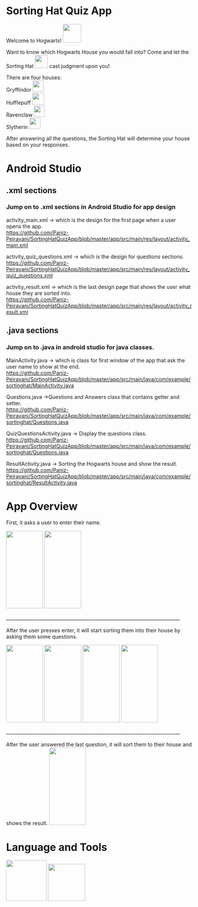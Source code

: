 # Sorting Hat Quiz App
Welcome to Hogwarts! <img src="https://user-images.githubusercontent.com/100456553/221447115-716391c9-f828-491b-b34e-91ec53f2dc45.png" width="50" height="50"> <br />

Want to know which Hogwarts House you would fall into? Come and let the Sorting Hat <img src="https://user-images.githubusercontent.com/100456553/221446502-4b2115f4-64f4-4859-b603-f620a60d5213.png" width="35" height="35"> cast judgment upon you! <br />

There are four houses: <br />
Gryffindor <img src="https://user-images.githubusercontent.com/100456553/221447072-e937dfb3-953a-47ee-a438-51b657d06157.png" width="30" height="30"> <br />
Hufflepuff <img src="https://user-images.githubusercontent.com/100456553/221447612-5951635a-6d82-4476-bde6-6e22239af9a0.png" width="32" height="32"> <br />
Ravenclaw <img src="https://user-images.githubusercontent.com/100456553/221447058-11a80ffb-9236-46d2-b349-9059387e8d39.png" width="30" height="30"> <br />
Slytherin <img src="https://user-images.githubusercontent.com/100456553/221447029-a621047b-b5c4-4ece-965e-4d9b6c8038bd.png" width="30" height="30"> <br />

After answering all the questions, the Sorting Hat will determine your house based on your responses.
 
# Android Studio
## .xml sections
### Jump on to .xml sections in Android Studio for app design <br />

activity_main.xml -> which is the design for the first page when a user opens the app. <br />
https://github.com/Paniz-Peiravani/SortingHatQuizApp/blob/master/app/src/main/res/layout/activity_main.xml

activity_quiz_questions.xml -> which is the design for questions sections. <br />
https://github.com/Paniz-Peiravani/SortingHatQuizApp/blob/master/app/src/main/res/layout/activity_quiz_questions.xml

activity_result.xml -> which is the last design page that shows the user what house they are sorted into. <br />
https://github.com/Paniz-Peiravani/SortingHatQuizApp/blob/master/app/src/main/res/layout/activity_result.xml

## .java sections
### Jump on to .java in android studio for java classes. <br />

MainActivity.java -> which is class for first window of the app that ask the user name to show at the end. <br />
https://github.com/Paniz-Peiravani/SortingHatQuizApp/blob/master/app/src/main/java/com/example/sortinghat/MainActivity.java

Questions.java ->Questions and Answers class that contains getter and setter. <br />
https://github.com/Paniz-Peiravani/SortingHatQuizApp/blob/master/app/src/main/java/com/example/sortinghat/Questions.java

QuizQuestionsActivity.java -> Display the questions class. <br />
https://github.com/Paniz-Peiravani/SortingHatQuizApp/blob/master/app/src/main/java/com/example/sortinghat/Questions.java

ResultActivity.java -> Sorting the Hogwarts house and show the result. <br />
https://github.com/Paniz-Peiravani/SortingHatQuizApp/blob/master/app/src/main/java/com/example/sortinghat/ResultActivity.java

# App Overview
First, it asks a user to enter their name.
<p along="left">
  <img src="https://user-images.githubusercontent.com/100456553/227699864-42e4ce59-22cb-4588-8426-5146c23340c5.png" width="100" height="210" />
  <img src="https://user-images.githubusercontent.com/100456553/227700044-8814755f-133e-4b2a-899f-52525dc7a811.png" width=100" height="210" /> 
</p>
__________________________________________________________________________ <br />
<br /> After the user presses enter, it will start sorting them into their house by asking them some questions.
<p along="left">
  <img src="https://user-images.githubusercontent.com/100456553/227700073-4d6f22ab-19fe-462d-9c4d-7e609a75021e.png" width="100" height="210" />
  <img src="https://user-images.githubusercontent.com/100456553/227700086-b8c8ed78-f339-4a4e-83d7-a900d4640095.png" width="100" height="210" /> 
  <img src="https://user-images.githubusercontent.com/100456553/227700094-4ebd32fc-b96d-42b9-bbdf-54faa939b9ca.png" width="100" height="210" /> 
  <img src="https://user-images.githubusercontent.com/100456553/227700109-03ecc882-ff0f-4693-b228-f3eda5802849.png" width="100" height="210" /> 
</p>
__________________________________________________________________________ <br />
<br /> After the user answered the last question, it will sort them to their house and shows the result.
<img src="https://user-images.githubusercontent.com/100456553/227700125-e8de7c26-7145-4faf-a436-345a472006cd.png" width="100" height="210" />

# Language and Tools
<img src="https://user-images.githubusercontent.com/100456553/221447905-01a3da11-262c-4a14-8495-e5a78da71b49.png" width="110" height="110"> <img src="https://user-images.githubusercontent.com/100456553/221447923-2ced3945-ab03-4dd0-b32a-12c7a56eb1c7.png" width="100" height="100">
